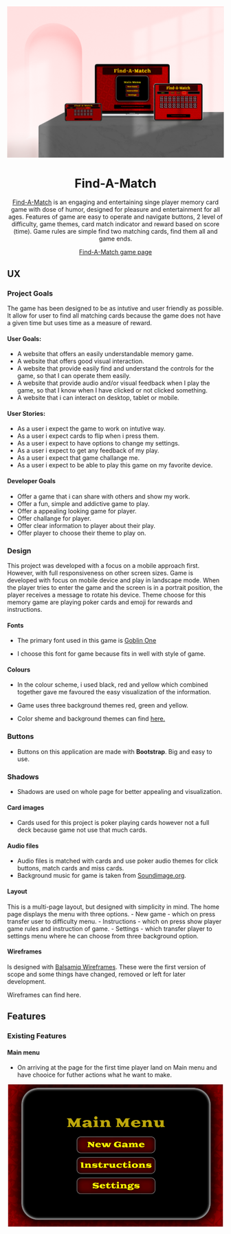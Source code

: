 <div align="center">
<img src="/readme_files/find-a-match.png" target="_blank" rel="noopener" alt="find-a-match">
<h1>Find-A-Match</h1>
</div>

<div align="center"> 

[Find-A-Match](https://ivantepes.github.io/find-a-match/) is an engaging and entertaining singe player memory card game with dose of humor, designed for pleasure and entertainment for all ages.
Features of game are easy to operate and navigate buttons, 2 level of difficulty, game themes, card match indicator and reward based on score (time).
Game rules are simple find two matching cards, find them all and game ends. 
<br>

[Find-A-Match game page](https://ivantepes.github.io/find-a-match/)

</div>


## UX 

### Project Goals

The game has been designed to be as intutive and user friendly as possible. It allow for user to find all matching cards because the game does not have a given time but uses time as a measure of reward.


#### User Goals:

- A website that offers an easily understandable memory game.
- A website that offers good visual interaction.
- A website that provide easily find and understand the controls for the game,    so that I can operate them easily.
- A website that provide audio and/or visual feedback when I play the game, so    that I know when I have clicked or not clicked something.
- A website that i can interact on desktop, tablet or mobile.

#### User Stories:

- As a user i expect the game to work on intutive way.
- As a user i expect cards to flip when i press them.
- As a user i expect to have options to change my settings.
- As a user i expect to get any feedback of my play.
- As a user i expect that game challange me.
- As a user i expect to be able to play this game on my favorite device.

#### Developer Goals

- Offer a game that i can share with others and show my work.
- Offer a fun, simple and addictive game to play.
- Offer a appealing looking game for player.
- Offer challange for player.
- Offer clear information to player about their play.
- Offer player to choose their theme to play on.

### Design 

This project was developed with a focus on a mobile approach first. However, with full responsiveness on other screen sizes.
Game is developed with focus on mobile device and play in landscape mode.
When the player tries to enter the game and the screen is in a portrait position, the player receives a message to rotate his device.
Theme choose for this memory game are playing poker cards and emoji for rewards and instructions.

#### Fonts

- The primary font used in this game is [Goblin One](https://fonts.google.com/specimen/Goblin+One?query=Goblin+One+) 

- I choose this font for game because fits in well with style of game.

#### Colours

- In the colour scheme, i used black, red and yellow which combined together      gave me favoured the easy visualization of the information.

- Game uses three background themes red, green and yellow.

- Color sheme and background themes can find [here.](/readme_files/readme/colors.png)

### Buttons

- Buttons on this application are made with **Bootstrap**. Big and easy to use.

### Shadows

- Shadows are used on whole page for better appealing and visualization.

#### Card images

- Cards used for this project is poker playing cards however not a full deck      because game not use that much cards.

#### Audio files

- Audio files is matched with cards and use poker audio themes for click          buttons, match cards and miss cards.
- Background music for game is taken from [Soundimage.org](https://soundimage.org/puzzle-music/).

#### Layout

This is a multi-page layout, but designed with simplicity in mind. The home page displays the menu with three options.
    - New game - which on press transfer user to difficulty menu.
    - Instructions - which on press show player game rules and instruction of game.
    - Settings - which transfer player to settings menu where he can choose from three background option.

#### Wireframes 

Is designed with [Balsamiq Wireframes](https://balsamiq.com/wireframes/). These were the first version of scope and some things have changed, removed or left for later development.

Wireframes can find here.

## Features

### Existing Features

#### Main menu
- On arriving at the page for the first time player land on Main menu and have    chooice for futher actions what he want to make.
<div align="center">
<img src="/readme_files/main-menu.png" width="500" target="_blank" rel="noopener" alt="main-menu">
</div>

















